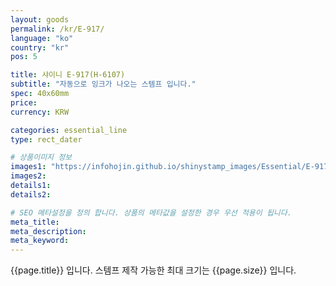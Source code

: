 ```yaml
---
layout: goods
permalink: /kr/E-917/
language: "ko"
country: "kr"
pos: 5

title: 샤이니 E-917(H-6107)
subtitle: "자동으로 잉크가 나오는 스템프 입니다."
spec: 40x60mm
price: 
currency: KRW

categories: essential_line
type: rect_dater

# 상품이미지 정보
images1: "https://infohojin.github.io/shinystamp_images/Essential/E-917/E-917_1.jpg"
images2:
details1:
details2:    

# SEO 메타설정을 정의 합니다. 상품의 메타값을 설정한 경우 우선 적용이 됩니다.
meta_title: 
meta_description:
meta_keyword:
---
```


{{page.title}} 입니다. 스템프 제작 가능한 최대 크기는 {{page.size}} 입니다.